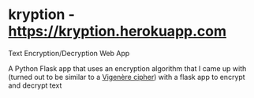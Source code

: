 # kryption - https://kryption.herokuapp.com
Text Encryption/Decryption Web App

A Python Flask app that uses an encryption algorithm that I came up with (turned out to be similar to a [Vigenère cipher](https://en.wikipedia.org/wiki/Vigenère_cipher)) with a flask app to encrypt and decrypt text
